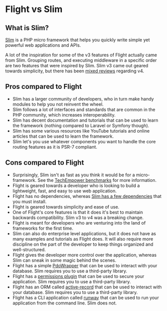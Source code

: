 # Flight vs Slim

## What is Slim?
[Slim](https://slimframework.com) is a PHP micro framework that helps you quickly write simple yet powerful web applications and APIs.

A lot of the inspiration for some of the v3 features of Flight actually came from Slim. Grouping routes, and executing middleware in a 
specific order are two features that were inspired by Slim. Slim v3 came out geared towards simplicity, but there has been 
[mixed reviews](https://github.com/slimphp/Slim/issues/2770) regarding v4.

## Pros compared to Flight

- Slim has a larger community of developers, who in turn make handy modules to help you not reinvent the wheel.
- Slim follows a lot of interfaces and standards that are common in the PHP community, which increases interoperability.
- Slim has decent documentation and tutorials that can be used to learn the framework (nothing compared to Laravel or Symfony though).
- Slim has some various resources like YouTube tutorials and online articles that can be used to learn the framework.
- Slim let's you use whatever components you want to handle the core routing features as it is PSR-7 compliant.

## Cons compared to Flight

- Surprisingly, Slim isn't as fast as you think it would be for a micro-framework. See the 
  [TechEmpower benchmarks](https://www.techempower.com/benchmarks/#hw=ph&test=fortune&section=data-r22&l=zik073-cn3) 
  for more information.
- Flight is geared towards a developer who is looking to build a lightweight, fast, and easy to use web application.
- Flight has no dependencies, whereas [Slim has a few dependencies](https://github.com/slimphp/Slim/blob/4.x/composer.json) that you must install.
- Flight is geared towards simplicity and ease of use.
- One of Flight's core features is that it does it's best to maintain backwards compatibility. Slim v3 to v4 was a breaking change.
- Flight is meant for developers who are venturing into the land of frameworks for the first time.
- Slim can also do enterprise level applications, but it does not have as many examples and tutorials as Flight does.
  It will also require more discipline on the part of the developer to keep things organized and well-structured.
- Flight gives the developer more control over the application, whereas Slim can sneak in some magic behind the scenes.
- Flight has a simple [PdoWrapper](/awesome-plugins/pdo-wrapper) that can be used to interact with your database. Slim requires you to use 
  a third-party library.
- Flight has a [permissions plugin](/awesome-plugins/permissions) that can be used to secure your application. Slim requires you to use 
  a third-party library.
- Flight has an ORM called [active-record](/awesome-plugins/active-record) that can be used to interact with your database. Slim requires you to use 
  a third-party library.
- Flight has a CLI application called [runway](/awesome-plugins/runway) that can be used to run your application from the command line. Slim does not.
